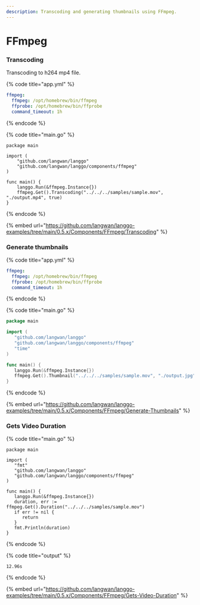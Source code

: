 ```yaml
---
description: Transcoding and generating thumbnails using FFmpeg.
---
```


# FFmpeg

### Transcoding

Transcoding to h264 mp4 file.

{% code title="app.yml" %}
```yaml
ffmpeg:
  ffmpeg: /opt/homebrew/bin/ffmpeg
  ffprobe: /opt/homebrew/bin/ffprobe
  command_timeout: 1h
```
{% endcode %}

{% code title="main.go" %}
```
package main

import (
	"github.com/langwan/langgo"
	"github.com/langwan/langgo/components/ffmpeg"
)

func main() {
	langgo.Run(&ffmpeg.Instance{})
	ffmpeg.Get().Transcoding("../../../samples/sample.mov", "./output.mp4", true)
}
```
{% endcode %}

{% embed url="https://github.com/langwan/langgo-examples/tree/main/0.5.x/Components/FFmpeg/Transcoding" %}

### Generate thumbnails

{% code title="app.yml" %}
```yaml
ffmpeg:
  ffmpeg: /opt/homebrew/bin/ffmpeg
  ffprobe: /opt/homebrew/bin/ffprobe
  command_timeout: 1h
```
{% endcode %}

{% code title="main.go" %}
```go
package main

import (
   "github.com/langwan/langgo"
   "github.com/langwan/langgo/components/ffmpeg"
   "time"
)

func main() {
   langgo.Run(&ffmpeg.Instance{})
   ffmpeg.Get().Thumbnail("../../../samples/sample.mov", "./output.jpg", time.Second, true)
}
```
{% endcode %}

{% embed url="https://github.com/langwan/langgo-examples/tree/main/0.5.x/Components/FFmpeg/Generate-Thumbnails" %}

### Gets Video Duration

{% code title="main.go" %}
```
package main

import (
   "fmt"
   "github.com/langwan/langgo"
   "github.com/langwan/langgo/components/ffmpeg"
)

func main() {
   langgo.Run(&ffmpeg.Instance{})
   duration, err := ffmpeg.Get().Duration("../../../samples/sample.mov")
   if err != nil {
      return
   }
   fmt.Println(duration)
}
```
{% endcode %}

{% code title="output" %}
```
12.96s
```
{% endcode %}

{% embed url="https://github.com/langwan/langgo-examples/tree/main/0.5.x/Components/FFmpeg/Gets-Video-Duration" %}
